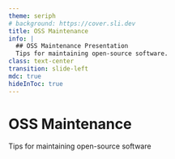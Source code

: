 ```yaml
---
theme: seriph
# background: https://cover.sli.dev
title: OSS Maintenance
info: |
  ## OSS Maintenance Presentation
  Tips for maintaining open-source software.
class: text-center
transition: slide-left
mdc: true
hideInToc: true
---
```


# OSS Maintenance

Tips for maintaining open-source software

<!--
Slide notes.
-->
